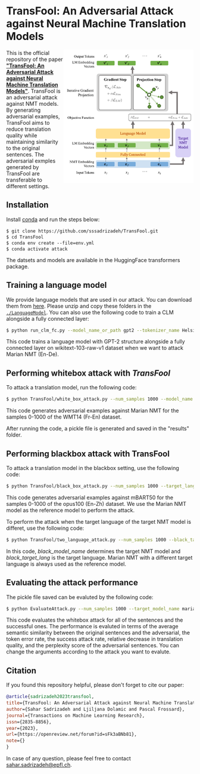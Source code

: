 # TransFool: An Adversarial Attack against Neural Machine Translation Models


<!-- ![](blockdiagram.png) -->
<img align="right" width="350"  src="blockdiagram.png">

This is the official repository of the paper [**"TransFool: An Adversarial Attack against Neural Machine Translation Models"**](https://openreview.net/pdf?id=sFk3aBNb81). TransFool is an adversarial attack against NMT models. By generating adversarial examples, TransFool aims to reduce translation quality while maintaining similarity to the original sentences. The adversarial exmples generated by TransFool are transferable to different settings.

## Installation
Install [conda](https://conda.io) and run the steps below:
```
$ git clone https://github.com/sssadrizadeh/TransFool.git
$ cd TransFool
$ conda env create --file=env.yml
$ conda activate attack
```

The datsets and models are available in the HuggingFace transformers package.

## Training a language model
We provide language models that are used in our attack. You can download them from [here](https://zenodo.org/record/8081629). Please unzip and copy these folders in the [`./LanguageModel`](LanguageModel). You can also use the following code to train a CLM alongside a fully connected layer:
```sh
$ python run_clm_fc.py --model_name_or_path gpt2 --tokenizer_name Helsinki-NLP/opus-mt-en-de --dataset_name wikitext --dataset_config_name wikitext-103-raw-v1 --output_dir marian_en_de --per_device_train_batch_size=16 --per_device_eval_batch_size=16 --num_train_epochs 35 --learning_rate 1e-3
```
This code trains a language model with GPT-2 structure alongside a fully connected layer on wikitext-103-raw-v1 dataset when we want to attack Marian NMT (En-De).


## Performing whitebox attack with *TransFool* 
To attack a translation model, run the following code:
```sh
$ python TransFool/white_box_attack.py --num_samples 1000 --model_name marian --target_lang fr --dataset_config_name fr-en --dataset_name wmt14 --result_folder results
```
This code generates adversarial examples against Marian NMT for the samples 0-1000 of the WMT14 (Fr-En) dataset. 

After running the code, a pickle file is generated and saved in the "results" folder.

## Performing blackbox attack with TransFool
To attack a translation model in the blackbox setting, use the following code:
```sh
$ python TransFool/black_box_attack.py --num_samples 1000 --target_lang zh --dataset_config_name en-zh --dataset_name opus100 --result_folder results
```
This code generates adversarial examples against mBART50 for the samples 0-1000 of the opus100 (En-Zh) dataset. We use the Marian NMT model as the reference model to perform the attack.

To perform the attack when the target language of the target NMT model is differet, use the following code:
```sh
$ python TransFool/two_language_attack.py --num_samples 1000 --black_target_lang fr --result_folder results --black_model_name marian
```
In this code, *black_model_name* determines the target NMT model and *black_target_lang* is the target language. Marian NMT with a different target language is always used as the reference model.

## Evaluating the attack performance

The pickle file saved can be evaluted by the following code:
```sh
$ python EvaluateAttack.py --num_samples 1000 --target_model_name marian --target_lang fr --result_folder results --attack_type white_box --attack_alg TransFool
```
This code evaluates the whitebox attack for all of the sentences and the successful ones. The performance is evaluted in terms of the average semantic similarity between the original sentences  and the adversarial, the token error rate, the success attack rate, relative decrease in translation quality, and the perplexity score of the adversarial sentences. You can change the arguments according to the attack you want to evalute.


## Citation
If you found this repository helpful, please don't forget to cite our paper:
```BibTeX
@article{sadrizadeh2023transfool,
title={TransFool: An Adversarial Attack against Neural Machine Translation Models},
author={Sahar Sadrizadeh and Ljiljana Dolamic and Pascal Frossard},
journal={Transactions on Machine Learning Research},
issn={2835-8856},
year={2023},
url={https://openreview.net/forum?id=sFk3aBNb81},
note={}
}
```
In case of any question, please feel free to contact  [sahar.sadrizadeh@epfl.ch](mailto:sahar.sadrizadeh@epfl.ch).